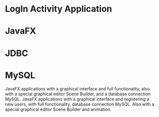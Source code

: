 # LogIn Activity Application
# JavaFX
# JDBC
# MySQL 

JavaFX applications with a graphical interface and full functionality, 
also with a special graphical editor Scene Builder,
and a database connection MySQL.
JavaFX applications with a graphical interface and registering a new users,
with full functionality, database connection MySQL. 
Also with a special graphical editor Scene Builder and animation. 


 

